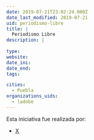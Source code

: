 ```yaml
---
date: 2019-07-21T23:02:24.000Z
date_last_modified: 2019-07-21
uid: periodismo-libre
title: |
  Periodismo Libre
description: |
  
type: 
website: 
date_ini: 
date_end: 
tags:

cities: 
  - Puebla
organizations_uids:
  - ladobe
---
```


Esta iniciativa fue realizada por:

- [X](/organizaciones/ladobe)
